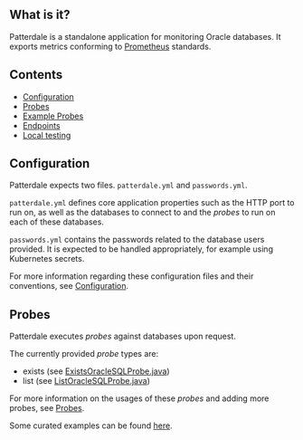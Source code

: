 ## What is it?

Patterdale is a standalone application for monitoring Oracle databases. It exports metrics conforming to [Prometheus](https://github.com/prometheus/prometheus) standards.

## Contents

- [Configuration](configuration.md)
- [Probes](probes.md)
- [Example Probes](example-probes.md)
- [Endpoints](endpoints.md)
- [Local testing](Local-testing.md)

## Configuration

Patterdale expects two files. `patterdale.yml` and `passwords.yml`. 

`patterdale.yml` defines core application properties such as the HTTP port to run on, as well as the databases to connect to and the _probes_ to run on each of these databases.

`passwords.yml` contains the passwords related to the database users provided. It is expected to be handled appropriately, for example using Kubernetes secrets.

For more information regarding these configuration files and their conventions, see [Configuration](Configuration).

## Probes

Patterdale executes _probes_ against databases upon request.

The currently provided _probe_ types are:

- exists (see [ExistsOracleSQLProbe.java](https://github.com/tjheslin1/Patterdale/blob/master/src/main/java/io/github/tjheslin1/patterdale/metrics/probe/ExistsOracleSQLProbe.java))
- list (see [ListOracleSQLProbe.java](https://github.com/tjheslin1/Patterdale/blob/master/src/main/java/io/github/tjheslin1/patterdale/metrics/probe/ListOracleSQLProbe.java))

For more information on the usages of these _probes_ and adding more probes, see [Probes](Probes). 

Some curated examples can be found [here](example-probes.md).
